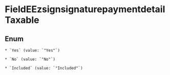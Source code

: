 
# FieldEEzsignsignaturepaymentdetailTaxable

## Enum


    * `Yes` (value: `"Yes"`)

    * `No` (value: `"No"`)

    * `Included` (value: `"Included"`)



